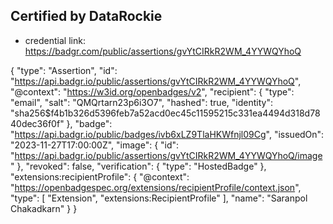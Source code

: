 ## Certified by DataRockie
  - credential link: https://badgr.com/public/assertions/gvYtCIRkR2WM_4YYWQYhoQ

{
  "type": "Assertion",
  "id": "https://api.badgr.io/public/assertions/gvYtCIRkR2WM_4YYWQYhoQ",
  "@context": "https://w3id.org/openbadges/v2",
  "recipient": {
    "type": "email",
    "salt": "QMQrtarn23p6i3O7",
    "hashed": true,
    "identity": "sha256$f4b1b326d5396feb7a52acd0ec45c11595215c331ea4494d318d7840dec36f0f"
  },
  "badge": "https://api.badgr.io/public/badges/ivb6xLZ9TlaHKWfnjl09Cg",
  "issuedOn": "2023-11-27T17:00:00Z",
  "image": {
    "id": "https://api.badgr.io/public/assertions/gvYtCIRkR2WM_4YYWQYhoQ/image"
  },
  "revoked": false,
  "verification": {
    "type": "HostedBadge"
  },
  "extensions:recipientProfile": {
    "@context": "https://openbadgespec.org/extensions/recipientProfile/context.json",
    "type": [
      "Extension",
      "extensions:RecipientProfile"
    ],
    "name": "Saranpol Chakadkarn"
  }
}
